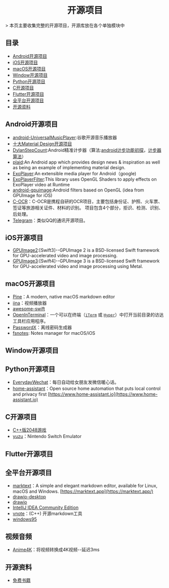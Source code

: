 <h1 align="center">开源项目</h1>
> 本页主要收集完整的开源项目，开源库放在各个单独模块中

## 目录

* [Android开源项目](#Android开源项目)
* [iOS开源项目](#iOS开源项目)
* [macOS开源项目](#macOS开源项目)
* [Window开源项目](#Window开源项目)
* [Python开源项目](#Python开源项目)
* [C开源项目](#C开源项目)
* [Flutter开源项目](#Flutter开源项目)
* [全平台开源项目](#全平台开源项目)
* [开源资料](#开源资料)

## Android开源项目

* [android-UniversalMusicPlayer](https://github.com/googlesamples/android-UniversalMusicPlayer):谷歌开源音乐播放器
* [十大Material Design开源项目](/Android/View/MaterialDesign.md)
* [DylanStepCount](https://github.com/linglongxin24/DylanStepCount):Android精准计步器（算法:[android计步功能初探](https://www.jianshu.com/p/5d57f7fd84fa)，[计步器算法](https://github.com/finnfu/stepcount/tree/master/demo%E4%BB%A5%E5%8F%8A%E7%AE%97%E6%B3%95%E6%96%87%E6%A1%A3)）
* [plaid](https://github.com/android/plaid):An Android app which provides design news & inspiration as well as being an example of implementing material design.
* [ExoPlayer](https://github.com/google/ExoPlayer):An extensible media player for Android（google)
* [ExoPlayerFilter](https://github.com/MasayukiSuda/ExoPlayerFilter):This library uses OpenGL Shaders to apply effects on ExoPlayer video at Runtime
* [android-gpuimage](https://github.com/cats-oss/android-gpuimage):Android filters based on OpenGL (idea from GPUImage for iOS)
* [C-OCR](https://github.com/ctripcorp/C-OCR)：C-OCR是携程自研的OCR项目，主要包括身份证、护照、火车票、签证等旅游相关证件、材料的识别。 项目包含4个部分，拒识、检测、识别、后处理。
* [Telegram](https://github.com/DrKLO/Telegram)：类似QQ的通讯开源项目。

## iOS开源项目

* [GPUImage2](https://github.com/BradLarson/GPUImage2):[Swift3]--GPUImage 2 is a BSD-licensed Swift framework for GPU-accelerated video and image processing.
* [GPUImage3](https://github.com/BradLarson/GPUImage3):[Swift4]--GPUImage 3 is a BSD-licensed Swift framework for GPU-accelerated video and image processing using Metal.

## macOS开源项目

* [Pine](https://github.com/lukakerr/Pine)：A modern, native macOS markdown editor
* [iina](https://github.com/iina/iina)：视频播放器
* [awesome-swift](https://github.com/matteocrippa/awesome-swift)
* [OpenInTerminal](https://github.com/Ji4n1ng/OpenInTerminal)：一个可以在终端（[`iTerm`](https://www.iterm2.com/) 或 [`Hyper`](https://github.com/zeit/hyper)）中打开当前目录的访达工具栏应用程序。
* [PasswordX](https://github.com/TBXark/PasswordX)：离线密码生成器
* [fsnotes](https://github.com/glushchenko/fsnotes): Notes manager for macOS/iOS

## Window开源项目

## Python开源项目

* [EverydayWechat](https://github.com/sfyc23/EverydayWechat)：每日自动给女朋友发微信暖心话。
* [home-assistant](https://github.com/home-assistant/home-assistant)：Open source home automation that puts local control and privacy first [https://www.home-assistant.io](https://www.home-assistant.io)

## C开源项目

* [C++版2048游戏](https://github.com/plibither8/2048.cpp)
* [yuzu](https://github.com/yuzu-emu/yuzu)：Nintendo Switch Emulator

## Flutter开源项目

## 全平台开源项目

* [marktext](https://github.com/marktext/marktext)：A simple and elegant markdown editor, available for Linux, macOS and Windows. [https://marktext.app](https://marktext.app/)
* [drawio-desktop](https://github.com/jgraph/drawio-desktop)
* [drawio](https://github.com/jgraph/drawio)
* [IntelliJ IDEA Community Edition](https://github.com/JetBrains/intellij-community)
* [vnote](https://github.com/tamlok/vnote)：(C++) 开源markdown工具
* [windows95](https://github.com/felixrieseberg/windows95)

## 视频音频

* [Anime4K](https://github.com/bloc97/Anime4K)：将视频转换成4K视频--延迟3ms



## 开源资料

* [免费书籍](https://github.com/ruanyf/free-books)